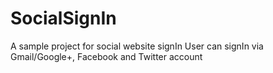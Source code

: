 # SocialSignIn
A sample project for social website signIn
User can signIn via Gmail/Google+, Facebook and Twitter account
